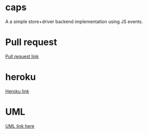# caps
A a simple store+driver backend implementation using JS events.

# Pull request
[Pull request link](https://github.com/Suhaib-Ersan/caps/pull/1)

# heroku
[Heroku link](https://class11-13.herokuapp.com/)

# UML
[UML link here](https://i.imgur.com/eB8loMt.png)